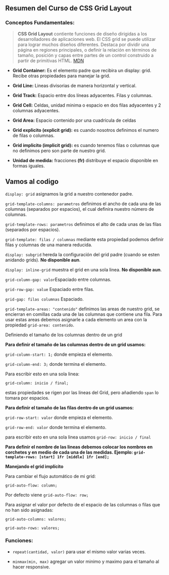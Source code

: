 ## Resumen del Curso de CSS Grid Layout

### Conceptos Fundamentales:
>**CSS Grid Layout** contiente funciones de diseño dirigidas a los desarrolladores de aplicaciones web. El CSS grid se puede utilizar para lograr muchos diseños diferentes. Destaca por dividir una página en regiones principales, o definir la relación en términos de tamaño, posición y capas entre partes de un control construido a partir de primitivas HTML.
[MDN](https://developer.mozilla.org/es/docs/Web/CSS/CSS_Grid_Layout)

* **Grid Container:** Es el elemento padre que recibira un display: grid. Recibe otras propiedades para manejar la grid.

* **Grid Line:** Lineas divisorias de manera horizontal y vertical.

* **Grid Track:** Espacio entre dos líneas adyacentes. Filas y columnas.

* **Grid Cell:** Celdas, unidad minima o espacio en dos filas adyacentes y 2 columnas adyacentes.

* **Grid Area:** Espacio contenido por una cuadrícula de celdas

* **Grid explicito (explicit grid):** es cuando nosotros definimos el numero de filas o columnas.

* **Grid implicito (implicit grid):** es cuando tenemos filas o columnas que no definimos pero son parte de nuestro grid.

* **Unidad de medida:** fracciones **(fr)** distribuye el espacio disponible en formas iguales.

## Vamos al codigo

`display: grid` asignamos la grid a nuestro contenedor padre.

`grid-template-columns: parametros` definimos el ancho de cada una de las columnas (separados por espacios), el cual definira nuestro número de columnas.

`grid-template-rows: parametros` definimos el alto de cada unas de las filas (separados por espacios).

`grid-template: filas / columnas` mediante esta propiedad podemos definir filas y columnas de una manera reducida.

`display: subgrid` hereda la configuración del grid padre (cuando se esten anidando grids).
**No disponible aun**.

`display: inline-grid` muestra el grid en una sola linea. **No disponible aun**.

`grid-column-gap: valor`Espaciado entre columnas.

`grid-row-gap: value` Espaciado entre filas.

`grid-gap: filas columnas` Espaciado.

`grid-template-areas: "contenido"` definimos las areas de nuestro grid, se encierran en comillas cada una de las columnas que contiene una fila. Para usar estas areas debemos asignarle a cada elemento un area con la propiedad `grid-area: contenido`.

Definiendo el tamaño de los columnas dentro de un grid

**Para definir el tamaño de las columnas dentro de un grid usamos:**

`grid-column-start: 1;` donde empieza el elemento.

`grid-column-end: 3;` donde termina el elemento.

Para escribir esto en una sola linea:

`grid-column: inicio / final;`

estas propiedades se rigen por las lineas del Grid, pero añadiendo `span` lo tomara por espacios.

**Para definir el tamaño de las filas dentro de un grid usamos:**

`grid-row-start: valor` donde empieza el elemento.

`grid-row-end: valor` donde termina el elemento.

para escribir esto en una sola linea usamos `grid-row: inicio / final`

**Para definir el nombre de las lineas debemos colocar los nombres en corchetes y en medio de cada una de las medidas.
Ejemplo: `grid-template-rows: [start] 1fr [middle] 1fr [end];`**

**Manejando el grid implícito**

Para cambiar el flujo automático de mi grid:

`grid-auto-flow: column;`

Por defecto viene `grid-auto-flow: row;`

Para asignar el valor por defecto de el espacio de las columnas o filas que no han sido asignadas:

`grid-auto-columns: valores;`

`grid-auto-rows: valores;`

### Funciones:

* `repeat(cantidad, valor)` para usar el mismo valor varias veces.  

* `minmax(min, max)` agregar un valor minimo y maximo para el tamaño al hacer responsive.
